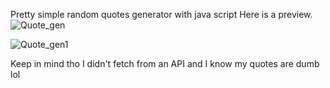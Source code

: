 Pretty simple random quotes generator with java script 
Here is a preview. 
![Quote_gen](https://github.com/user-attachments/assets/0d3f3303-b410-4002-a9c8-cd70bf34bd9e)

![Quote_gen1](https://github.com/user-attachments/assets/98f3e3b3-5ac2-4532-91d1-2c289784a716)

Keep in mind tho I didn't fetch from an API and I know my quotes are dumb lol 

